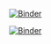 
[![Binder](https://img.shields.io/badge/MP2I-FSM-brightgreen)](http://35.246.154.73/hub/user-redirect/git-pull?repo=https%3A%2F%2Fgithub.com%2Ffortierq%2Fmp2i_2021&urlpath=lab%2Ftree%2Fmp2i_2021%2F&branch=main)

[![Binder](https://mybinder.org/badge.svg)](https://mybinder.org/v2/gh/fortierq/mp2i-binder/main?urlpath=git-pull%3Frepo%3Dhttps%253A%252F%252Fgithub.com%252Ffortierq%252Fmp2i-2021%26urlpath%3Dlab%252Ftree%252Fmp2i-2021%252F%26branch%3Dmain)
